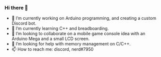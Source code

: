 ### Hi there 👋

- 🔭 I’m currently working on Arduino programming, and creating a custom Discord bot.
- 🌱 I’m currently learning C++ and breadboarding.
- 👯 I’m looking to collaborate on a mobile game console idea with an Arduino Mega and a small LCD screen.
- 🤔 I’m looking for help with memory management on C/C++.
- 📫 How to reach me: discord, nerd#7950
